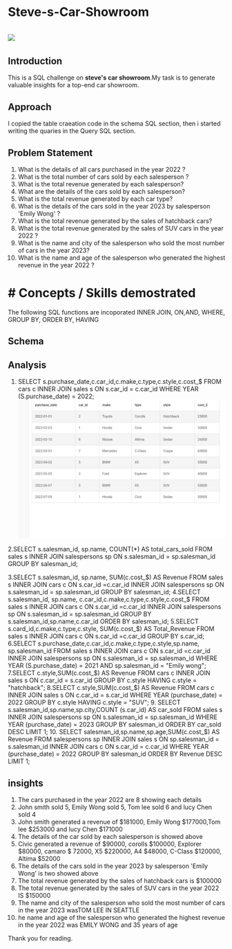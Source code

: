 # Steve-s-Car-Showroom

![](steveshowrrom.jpg)
--
## Introduction 
This is a SQL challenge on **steve's car showroom**.My task is to generate valuable insights for a top-end car showroom.

## Approach
I copied the table craeation code in the schema SQL section, then i started writing the quaries in the Query SQL section.

## Problem Statement
1. What is the details of all cars purchased in the year 2022 ?
2. What is the total number of cars sold by each salesperson ?
3. What is the total revenue generated by each salesperson?
4. What are the details of the cars sold by each salesperson?
5. What is the total revenue generated by each car type?
6. What is the details of the cars sold in the year 2023 by salesperson 'Emily Wong' ?
7. What is the total revenue generated by the sales of hatchback cars?
8. What is the total revenue generated by the sales of SUV cars in the year 2022 ?
9. What is the name and city of the salesperson who sold the most number of cars in the year 2023?
10.  What is the name and age of the salesperson who generated the highest revenue in the year 2022 ?
# # Concepts / Skills demostrated
The following SQL functions are incoporated
INNER JOIN, ON,AND, WHERE, GROUP BY, ORDER BY, HAVING
## Schema

## Analysis
1. SELECT s.purchase_date,c.car_id,c.make,c.type,c.style,c.cost_$
   FROM cars c
   INNER JOIN sales s
   ON s.car_id = c.car_id
   WHERE YEAR (S.purchase_date) = 2022;
   ![](Question_1.jpg)

2.SELECT s.salesman_id, sp.name, COUNT(*) AS total_cars_sold
  FROM sales s
  INNER JOIN salespersons sp 
  ON s.salesman_id = sp.salesman_id
  GROUP BY salesman_id;

3.SELECT s.salesman_id, sp.name, SUM(c.cost_$) AS Revenue
  FROM sales s
  INNER JOIN cars c
  ON s.car_id =c.car_id
  INNER JOIN salespersons sp 
  ON s.salesman_id = sp.salesman_id
  GROUP BY salesman_id;
4.SELECT s.salesman_id, sp.name, c.car_id,c.make,c.type,c.style,c.cost_$
  FROM sales s
  INNER JOIN cars c
  ON s.car_id =c.car_id
  INNER JOIN salespersons sp 
  ON s.salesman_id = sp.salesman_id
  GROUP BY s.salesman_id,sp.name,c.car_id
  ORDER BY salesman_id;
5.SELECT s.card_id,c.make,c.type,c.style, SUM(c.cost_$) AS Total_Revenue
  FROM sales s
  INNER JOIN cars c
  ON s.car_id =c.car_id
  GROUP BY s.car_id;
6.SELECT s.purchase_date,c.car_id,c.make,c.type,c.style,sp.name, sp.salesman_id
  FROM sales s
  INNER JOIN cars c
  ON s.car_id =c.car_id
  INNER JOIN salespersons sp 
  ON s.salesman_id = sp.salesman_id
  WHERE YEAR (S.purchase_date) = 2021
  AND sp.salesman_id = "Emily wong";
7.SELECT c.style,SUM(c.cost_$) AS Revenue
  FROM cars c
  INNER JOIN sales s
  ON c.car_id = s.car_id
  GROUP BY c.style
  HAVING c.style = "hatchback";
8.SELECT c.style,SUM(c.cost_$) AS Revenue
  FROM cars c
  INNER JOIN sales s
  ON c.car_id = s.car_id
  WHERE YEAR (purchase_date) = 2022
  GROUP BY c.style
  HAVING c.style = "SUV";
9. SELECT s.salesman_id,sp.name,sp.city,COUNT (s.car_id) AS car_sold
   FROM sales s
   INNER JOIN salespersons sp
   ON s.salesman_id = sp.salesman_id
   WHERE YEAR (purchase_date) = 2023
   GROUP BY salesman_id
   ORDER BY car_sold DESC
   LIMIT 1;
10. SELECT salesman_id,sp.name,sp.age,SUM(c.cost_$) AS Revenue 
    FROM salespersons sp
    INNER JOIN sales s
    ON sp.salesman_id = s.salesman_id
    INNER JOIN cars c
    ON s.car_id = c.car_id
    WHERE YEAR (purchase_date) = 2022
    GROUP BY salesman_id
    ORDER BY Revenue DESC
    LIMIT 1;

  ## insights
1. The cars purchased in the year 2022 are 8 showing each details
2. John smith sold 5, Emily Wong sold 5, Tom lee sold 6 and lucy Chen sold 4
3. John smith generated a revenue of $181000, Emily Wong $177000,Tom lee $253000 and lucy Chen $171000
4. The details of the car sold by each salesperson is showed above
5. Civic generated a revenue of $90000, corolls $100000, Explorer $80000, camaro $ 72000, X5 $220000, A4 $48000, C-Class $120000, Altima $52000
6. The details of the cars sold in the year 2023 by salesperson 'Emily Wong' is two showed above
7. The total revenue generated by the sales of hatchback cars is $100000
8. The total revenue generated by the sales of SUV cars in the year 2022 IS $150000
9. The name and city of the salesperson who sold the most number of cars in the year 2023 wasTOM LEE IN SEATTLE
10. he name and age of the salesperson who generated the highest revenue in the year 2022 was EMILY WONG and 35 years of age 

   Thank you for reading. 

  
  

   
     




